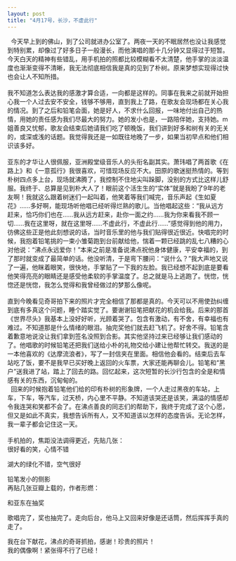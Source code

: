 ```yaml
---
layout: post
title: "4月17号，长沙，不虚此行"
---
```

  今天早上到的佛山，到了公司就进办公室了。两夜一天的不眠居然也没让我感觉到特别累，却像过了好多日子一般漫长，而他演唱的那十几分钟又显得过于短暂。今天白天的精神有些错乱，用手机拍的照都比较模糊看不太清楚，他手掌的淡淡温度也渐渐变得不清晰，我无法彻底相信我是真的见到了朴树。原来梦想实现得过快也会让人不知所措。  
   
我不知道怎么表达我的感激才算合适，一向都是这样的。同事在我来之前就开始担心我一个人过去安不安全，钱够不够用，直到我上了路，在歌友会现场都在关心我的情况。到了之后和铅笔会面，她是好人，不求什么回报，一味地付出自己的热情，用她的责任感为我们尽最大的努力。她的发小也是，一路陪伴她，支持她。m姐善良又忧郁，歌友会结束后她请我们吃了顿晚饭，我们讲到好多和树有关的无关的，或深或浅的话题。我觉得我还是一如既往地晚了一步，如果当初早点和他们相识该多好。  
   
亚东的才华让人很佩服，亚洲殿堂级音乐人的头衔名副其实。萧玮唱了两首歌《在路上》和《一意孤行》我很喜欢，可惜现场反应不大。田原的歌迷挺热情的。等到朴树四点多上台，现场就沸腾了，我控制不住地尖叫跺脚，没别的方式比这样儿舒服。我终于、总算是见到朴大人了！眼前这个活生生的“实体”就是我盼了9年的老友啊！我就这么跟着树迷们一起叫着，他笑着等我们喊完，音乐声起《生如夏花》......多好啊，能现场听他唱已经听得烂熟的歌儿。当他唱起这些：“我从远方赶来，恰巧你们也在......我从远方赶来，赴你一面之约......我为你来看我不顾一切......我在这里呀，就在这里呀......不虚此行，不虚此行......”感觉得到他的用力，彷佛这些正是他此刻想说的话，当时音乐里的他与我们贴得很近很近。快唱完的时候，我抱着铅笔挑的一束小雏菊跑到台前献给他，惴着一颗已经跳的乱七八糟的心对他说：“沸点永远爱你！”本来之前是准备说沸点祝他身体健康，平安幸福的，到了那时就变成了最简单的话。他没听清，于是弯下腰问：“说什么？”我大声地又说了一遍，他眯着眼笑，很快地，手掌贴了一下我的左脸。我已经想不起到底是要看他笑得亮亮的眼睛还是感受他柔软的手掌温度了。总之就是马上逃跑了。恍惚，恍惚还是恍惚，我怎么觉得和我曾经做过的梦那么像呢。  
   
直到今晚看见奇哥拍下来的照片才完全相信了那都是真的。今天可以不用使劲纠缠到底有多真这个问题，睡个踏实觉了。要谢谢铅笔把献花的机会给我。后来的那首《世界尽头》我基本上没好好听，光顾着哭了。包含有激动，有不舍，有幸福也有难过。不知道那是什么情绪的眼泪。抽完奖他们就去赶飞机了。好舍不得。铅笔含着歉意地说没让我们拿到签名没照到合影。其实他坚持过来已经够让我们感动的了。他唱歌的时候铅笔还把我们送给小朴的礼物交给小建让他帮忙转交。我送的是一本他喜欢的《达摩流浪者》，写了一封信夹在里面。相信他会看的。结束后去车站吃了饭，要不是我早已买好晚上返回的火车票，大家还能再聊会儿。铅笔和“黑户”送我进了站，踏上了回去的路。回忆起来，这次短暂的长沙行包含的全是和情感有关的东西，沉甸甸的。  
  回来的时候抱着铅笔他们给的印有朴树的形象牌，一个人走过黑夜的车站，上车，下车，等汽车，过天桥，内心里不平静。不知道该哭还是该笑，满溢的情感却令我连哭和笑都不会了。在沸点善良的同志们的帮助下，我终于完成了这个心愿，但又是如此不真实，我想告诉所有人，又不知道该以怎样的态度告诉。无论怎样，我一辈子都会记住这一天。  
   
手机拍的，焦距没法调得更近，先贴几张：  
很好看的笑，心情不错  

湖大的绿化不错，空气很好  

铅笔发小的侧影  
再贴几张豆瓣上载的，作者形燃：  



和亚东在抽奖  


歌唱完了，奖也抽完了。走向后台，他马上又回来好像是还话筒，然后挥挥手真的走了。  

我在台下献花，沸点的奇哥抓拍，感谢！珍贵的照片！  
我的偶像啊！紧张得不行了已经！							  
		
